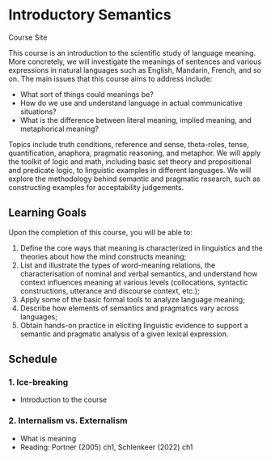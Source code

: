 # Introductory Semantics
Course Site

This course is an introduction to the scientific study of language meaning. More concretely, we will investigate the meanings of sentences and various expressions in natural languages such as English, Mandarin, French, and so on. The main issues that this course aims to address include: 

- What sort of things could meanings be? 
- How do we use and understand language in actual communicative situations?
- What is the difference between literal meaning, implied meaning, and metaphorical meaning? 

Topics include truth conditions, reference and sense, theta-roles, tense, quantification, anaphora, pragmatic reasoning, and metaphor.  We will apply the toolkit of logic and math, including basic set theory and propositional and predicate logic, to linguistic examples in different languages. We will explore the methodology behind semantic and pragmatic research, such as constructing examples for acceptability judgements.

## Learning Goals

Upon the completion of this course, you will be able to:

1. Define the core ways that meaning is characterized in linguistics and the theories about how the mind constructs meaning;
2. List and illustrate the types of word-meaning relations, the characterisation of nominal and verbal semantics, and understand how context influences meaning at various levels (collocations, syntactic constructions, utterance and discourse context, etc.);
3. Apply some of the basic formal tools to analyze language meaning;
4. Describe how elements of semantics and pragmatics vary across languages; 
5. Obtain hands-on practice in eliciting linguistic evidence to support a semantic and pragmatic analysis of a given lexical expression.  

## Schedule 

### 1. Ice-breaking  

- Introduction to the course

### 2. Internalism vs. Externalism

- What is meaning
- Reading: Portner (2005) ch1, Schlenkeer (2022) ch1
  
